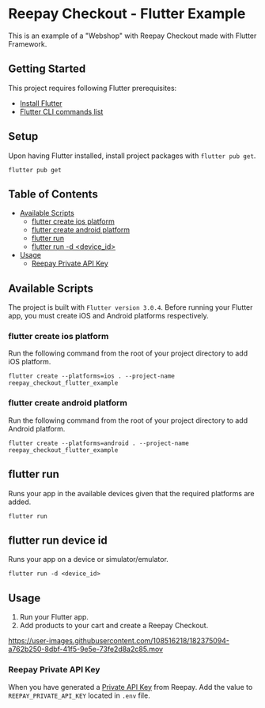 # Reepay Checkout - Flutter Example

This is an example of a "Webshop" with Reepay Checkout made with Flutter Framework.

## Getting Started

This project requires following Flutter prerequisites:

- [Install Flutter](https://docs.flutter.dev/get-started/install)
- [Flutter CLI commands list](https://docs.flutter.dev/reference/flutter-cli)

## Setup

Upon having Flutter installed, install project packages with `flutter pub get`.

```
flutter pub get
```

## Table of Contents

- [Available Scripts](#available-scripts)
  - [flutter create ios platform](#flutter-create-ios-platform)
  - [flutter create android platform](#flutter-create-android-platform)
  - [flutter run](#flutter-run)
  - [flutter run -d <device_id>](#flutter-run-device-id)
- [Usage](#usage)
  - [Reepay Private API Key](#reepay-private-api-key)

## Available Scripts

The project is built with `Flutter version 3.0.4`. Before running your Flutter app, you must create iOS and Android platforms respectively.

### flutter create ios platform

Run the following command from the root of your project directory to add iOS platform.

```
flutter create --platforms=ios . --project-name reepay_checkout_flutter_example
```

### flutter create android platform

Run the following command from the root of your project directory to add Android platform.

```
flutter create --platforms=android . --project-name reepay_checkout_flutter_example
```

## flutter run

Runs your app in the available devices given that the required platforms are added.

```
flutter run
```

## flutter run device id

Runs your app on a device or simulator/emulator.

```
flutter run -d <device_id>
```

## Usage

1. Run your Flutter app.
2. Add products to your cart and create a Reepay Checkout.

https://user-images.githubusercontent.com/108516218/182375094-a762b250-8dbf-41f5-9e5e-73fe2d8a2c85.mov

### Reepay Private API Key

When you have generated a [Private API Key](https://app.reepay.com/#/rp/dev/api) from Reepay. Add the value to `REEPAY_PRIVATE_API_KEY` located in `.env` file.

